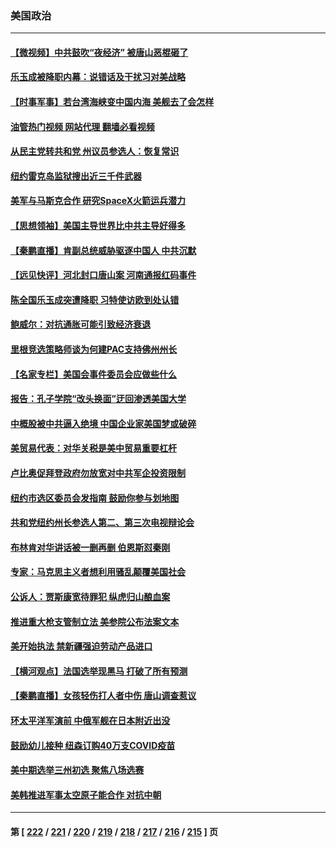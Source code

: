 ### 美国政治
---
#### [【微视频】中共鼓吹“夜经济” 被唐山恶棍砸了](../../pages/ncid1078159/n13765927.md?06240045) 
#### [乐玉成被降职内幕：说错话及干扰习对美战略](../../pages/ncid1078159/n13765372.md?06240045) 
#### [【时事军事】若台湾海峡变中国内海 美舰去了会怎样](../../pages/ncid1078159/n13765307.md?06240045) 
#### [油管热门视频 网站代理 翻墙必看视频](http://209.222.30.114:81/youtube.html?06240045)
#### [从民主党转共和党 州议员参选人：恢复常识](../../pages/ncid1078159/n13765628.md?06240045) 
#### [纽约雷克岛监狱搜出近三千件武器](../../pages/ncid1078159/n13765624.md?06240045) 
#### [美军与马斯克合作 研究SpaceX火箭运兵潜力](../../pages/ncid1078159/n13765587.md?06240045) 
#### [【思想领袖】美国主导世界比中共主导好得多](../../pages/ncid1078159/n13740086.md?06240045) 
#### [【秦鹏直播】肯副总统威胁驱逐中国人 中共沉默](../../pages/ncid1078159/n13765412.md?06240045) 
#### [【远见快评】河北封口唐山案 河南通报红码事件](../../pages/ncid1078159/n13765401.md?06240045) 
#### [陈全国乐玉成突遭降职 习特使访欧到处认错](../../pages/ncid1078159/n13763579.md?06240045) 
#### [鲍威尔：对抗通胀可能引致经济衰退](../../pages/ncid1078159/n13765360.md?06240045) 
#### [里根竞选策略师谈为何建PAC支持佛州州长](../../pages/ncid1078159/n13765212.md?06240045) 
#### [【名家专栏】美国会事件委员会应做些什么](../../pages/ncid1078159/n13765192.md?06240045) 
#### [报告：孔子学院“改头换面”迂回渗透美国大学](../../pages/ncid1078159/n13765285.md?06240045) 
#### [中概股被中共逼入绝境 中国企业家美国梦或破碎](../../pages/ncid1078159/n13765287.md?06240045) 
#### [美贸易代表：对华关税是美中贸易重要杠杆](../../pages/ncid1078159/n13765279.md?06240045) 
#### [卢比奥促拜登政府勿放宽对中共军企投资限制](../../pages/ncid1078159/n13764949.md?06240045) 
#### [纽约市选区委员会发指南 鼓励你参与划地图](../../pages/ncid1078159/n13764870.md?06240045) 
#### [共和党纽约州长参选人第二、第三次电视辩论会](../../pages/ncid1078159/n13764862.md?06240045) 
#### [布林肯对华讲话被一删再删 伯恩斯怼秦刚](../../pages/ncid1078159/n13764796.md?06240045) 
#### [专家：马克思主义者想利用骚乱颠覆美国社会](../../pages/ncid1078159/n13764739.md?06240045) 
#### [公诉人：贾斯康宽待罪犯 纵虎归山酿血案](../../pages/ncid1078159/n13764791.md?06240045) 
#### [推进重大枪支管制立法 美参院公布法案文本](../../pages/ncid1078159/n13764690.md?06240045) 
#### [美开始执法 禁新疆强迫劳动产品进口](../../pages/ncid1078159/n13764649.md?06240045) 
#### [【横河观点】法国选举现黑马 打破了所有预测](../../pages/ncid1078159/n13764591.md?06240045) 
#### [【秦鹏直播】女孩轻伤打人者中伤 唐山调查惹议](../../pages/ncid1078159/n13764586.md?06240045) 
#### [环太平洋军演前 中俄军舰在日本附近出没](../../pages/ncid1078159/n13764571.md?06240045) 
#### [鼓励幼儿接种 纽森订购40万支COVID疫苗](../../pages/ncid1078159/n13764522.md?06240045) 
#### [美中期选举三州初选 聚焦八场选赛](../../pages/ncid1078159/n13764424.md?06240045) 
#### [美韩推进军事太空原子能合作 对抗中朝](../../pages/ncid1078159/n13764032.md?06240045) 

---
#### 第 [ [222](./222.md?06240045) / [221](./221.md?06240045) / [220](./220.md?06240045) / [219](./219.md?06240045) / [218](./218.md?06240045) / [217](./217.md?06240045) / [216](./216.md?06240045) / [215](./215.md?06240045) ] 页
